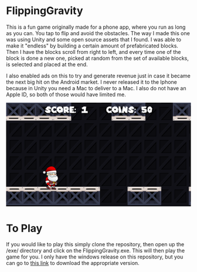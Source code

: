 # FlippingGravity
This is a fun game originally made for a phone app, where you run as long as you can. You tap to flip and avoid the obstacles. The way I 
made this one was using Unity and some open source assets that I found. I was able to make it "endless" by building a certain amount of
prefabricated blocks. Then I have the blocks scroll from right to left, and every time one of the block is done a new one, picked at random
from the set of available blocks, is selected and placed at the end. 

I also enabled ads on this to try and generate revenue just in case it became the next big hit on the Android market. I never released it
to the Iphone because in Unity you need a Mac to deliver to a Mac. I also do not have an Apple ID, so both of those would have limited me.

![Flipping Gravity](/flippingGravity.png)

# To Play
If you would like to play this simply clone the repository, then open up the /exe/ directory and click on the FlippingGravity.exe. This 
will then play the game for you. I only have the windows release on this repository, but you can go to 
[this link](https://ambrosiogabe.github.io/flipping-gravity/ "Install Flipping Gravity") to download the appropriate version.
